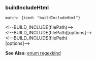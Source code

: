 ### buildIncludeHtml

`match: {kind: "buildIncludeHtml"}`

&lt;!--BUILD_INCLUDE\(filePath\)--&gt;  
&lt;!--BUILD_INCLUDE\(filePath\)\[options\]--&gt;  
&lt;!--BUILD_INCLUDE\(filePath\)  
\[options\]--&gt;

**See Also:** [enum regexkind](/build-include/enums/enums.regexkind.html#buildincludehtml)  